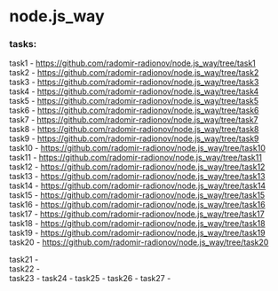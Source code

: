 # node.js_way

### tasks:  
task1 - https://github.com/radomir-radionov/node.js_way/tree/task1  
task2 - https://github.com/radomir-radionov/node.js_way/tree/task2  
task3 - https://github.com/radomir-radionov/node.js_way/tree/task3  
task4 - https://github.com/radomir-radionov/node.js_way/tree/task4  
task5 - https://github.com/radomir-radionov/node.js_way/tree/task5  
task6 - https://github.com/radomir-radionov/node.js_way/tree/task6  
task7 - https://github.com/radomir-radionov/node.js_way/tree/task7  
task8 - https://github.com/radomir-radionov/node.js_way/tree/task8  
task9 - https://github.com/radomir-radionov/node.js_way/tree/task9  
task10 - https://github.com/radomir-radionov/node.js_way/tree/task10  
task11 - https://github.com/radomir-radionov/node.js_way/tree/task11  
task12 - https://github.com/radomir-radionov/node.js_way/tree/task12   
task13 - https://github.com/radomir-radionov/node.js_way/tree/task13   
task14 - https://github.com/radomir-radionov/node.js_way/tree/task14   
task15 - https://github.com/radomir-radionov/node.js_way/tree/task15   
task16 - https://github.com/radomir-radionov/node.js_way/tree/task16  
task17 - https://github.com/radomir-radionov/node.js_way/tree/task17  
task18 - https://github.com/radomir-radionov/node.js_way/tree/task18    
task19 - https://github.com/radomir-radionov/node.js_way/tree/task19 
task20 - https://github.com/radomir-radionov/node.js_way/tree/task20  

task21 -   
task22 -  
task23 -
task24 - 
task25 -
task26 -
task27 - 
